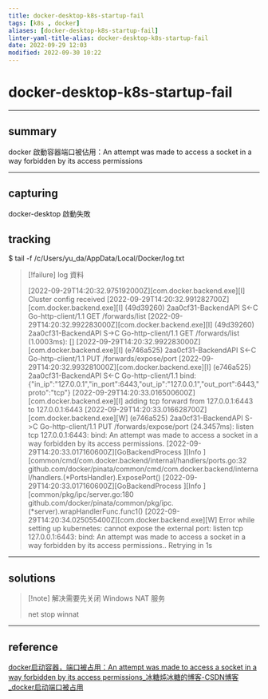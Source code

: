 ```yaml
---
title: docker-desktop-k8s-startup-fail
tags: [k8s , docker]
aliases: [docker-desktop-k8s-startup-fail]
linter-yaml-title-alias: docker-desktop-k8s-startup-fail
date: 2022-09-29 12:03
modified: 2022-09-30 10:22
---
```


# docker-desktop-k8s-startup-fail

---

## summary

docker 啟動容器端口被佔用：An attempt was made to access a socket in a way forbidden by its access permissions

---

## capturing

docker-desktop 啟動失敗

## tracking

$ tail -f /c/Users/yu_da/AppData/Local/Docker/log.txt

> [!failure] log 資料
> 
> [2022-09-29T14:20:32.975192000Z][com.docker.backend.exe][I] Cluster config received
> [2022-09-29T14:20:32.991282700Z][com.docker.backend.exe][I] (49d39260) 2aa0cf31-BackendAPI S<-C Go-http-client/1.1 GET /forwards/list
> [2022-09-29T14:20:32.992283000Z][com.docker.backend.exe][I] (49d39260) 2aa0cf31-BackendAPI S->C Go-http-client/1.1 GET /forwards/list (1.0003ms): []
> [2022-09-29T14:20:32.992283000Z][com.docker.backend.exe][I] (e746a525) 2aa0cf31-BackendAPI S<-C Go-http-client/1.1 PUT /forwards/expose/port
> [2022-09-29T14:20:32.993281000Z][com.docker.backend.exe][I] (e746a525) 2aa0cf31-BackendAPI S<-C Go-http-client/1.1 bind: {"in_ip":"127.0.0.1","in_port":6443,"out_ip":"127.0.0.1","out_port":6443,"proto":"tcp"}
> [2022-09-29T14:20:33.016500600Z][com.docker.backend.exe][I] adding tcp forward from 127.0.0.1:6443 to 127.0.0.1:6443
> [2022-09-29T14:20:33.016628700Z][com.docker.backend.exe][W] (e746a525) 2aa0cf31-BackendAPI S->C Go-http-client/1.1 PUT /forwards/expose/port (24.3457ms): listen tcp 127.0.0.1:6443: bind: An attempt was made to access a socket in a way forbidden by its access permissions.
> [2022-09-29T14:20:33.017160600Z][GoBackendProcess ][Info ] [common/cmd/com.docker.backend/internal/handlers/ports.go:32 github.com/docker/pinata/common/cmd/com.docker.backend/internal/handlers.(*PortsHandler).ExposePort()
> [2022-09-29T14:20:33.017160600Z][GoBackendProcess ][Info ] [common/pkg/ipc/server.go:180 github.com/docker/pinata/common/pkg/ipc.(*server).wrapHandlerFunc.func1()
> [2022-09-29T14:20:34.025055400Z][com.docker.backend.exe][W] Error while setting up kubernetes: cannot expose the external port: listen tcp 127.0.0.1:6443: bind: An attempt was made to access a socket in a way forbidden by its access permissions.. Retrying in 1s
> 

---

## solutions

> [!note] 解决需要先关闭 Windows NAT 服务
> 
> net stop winnat

---

## reference

[docker启动容器，端口被占用：An attempt was made to access a socket in a way forbidden by its access permissions_冰糖炖冰糖的博客-CSDN博客_docker启动端口被占用](https://blog.csdn.net/xiaoxiao_ziteng/article/details/123988145)
